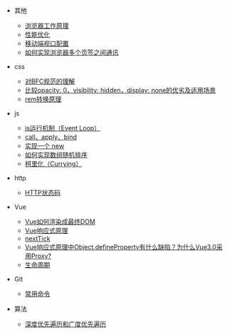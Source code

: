 * 其他
  * [浏览器工作原理](other/note1.md)
  * [性能优化](other/note2.md)
  * [移动端视口配置](other/note5.md)
  * [如何实现浏览器多个页签之间通讯](other/note6.md)

* css
  * [对BFC规范的理解](css/note3.md)
  * [比较opacity: 0，visibility: hidden，display: none的优劣及适用场景](css/note4.md)
  * [rem转换原理](css/note7.md)

* js
  * [js运行机制（Event Loop）](js/note1.md)
  * [call、apply、bind](js/note2.md)
  * [实现一个 new](js/note3.md)
  * [如何实现数组随机排序](js/note4.md)
  * [柯里化（Currying）](js/note5.md)

* http
  * [HTTP状态码](http/note1.md)

* Vue
  * [Vue如何渲染成最终DOM](vue/note1.md)
  * [Vue响应式原理](vue/note8.md)
  * [nextTick](vue/note2.md)
  * [Vue响应式原理中Object.defineProperty有什么缺陷？为什么Vue3.0采用Proxy?](vue/note9.md)
  * [生命周期](vue/note3.md)

* Git
  * [常用命令](git/note1.md)

* 算法
  * [深度优先遍历和广度优先遍历](algorithm/note1.md)